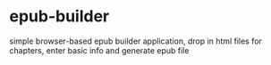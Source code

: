 # epub-builder
simple browser-based epub builder application, drop in html files for chapters, enter basic info and generate epub file
